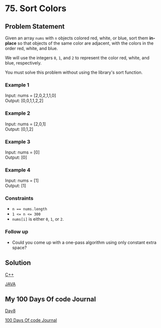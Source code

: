 # 75. Sort Colors

## Problem Statement

Given an array `nums` with `n` objects colored red, white, or blue, sort them **in-place** so that objects of the same color are adjacent, with the colors in the order red, white, and blue.

We will use the integers `0`, `1`, and `2` to represent the color red, white, and blue, respectively.

You must solve this problem without using the library's sort function.

### Example 1

Input: nums = [2,0,2,1,1,0]  
Output: [0,0,1,1,2,2]

### Example 2

Input: nums = [2,0,1]  
Output: [0,1,2]

### Example 3

Input: nums = [0]  
Output: [0]

### Example 4

Input: nums = [1]  
Output: [1]

### Constraints

- `n == nums.length`
- `1 <= n <= 300`
- `nums[i]` is either `0`, `1`, or `2`.

### Follow up

- Could you come up with a one-pass algorithm using only constant extra space?

## Solution

[C++](https://github.com/infopkrajput/DSA/blob/07c94b171d6d859cf633b525046b0f61e63419c1/LeetCode/50.%20Pow(x%2C%20n)/Solution.cpp)

[JAVA](https://github.com/infopkrajput/DSA/blob/07c94b171d6d859cf633b525046b0f61e63419c1/LeetCode/50.%20Pow(x%2C%20n)/Solution.java)

## My 100 Days Of code Journal

[Day8](https://splashy-zone-afc.notion.site/Day-8-11349fd54d9981de9f20c7b0508bde53?pvs=4)

[100 Days Of code Journal](https://splashy-zone-afc.notion.site/100-Days-of-Code-Journal-11349fd54d99805f86defe8d1c3b0f78?pvs=4)
